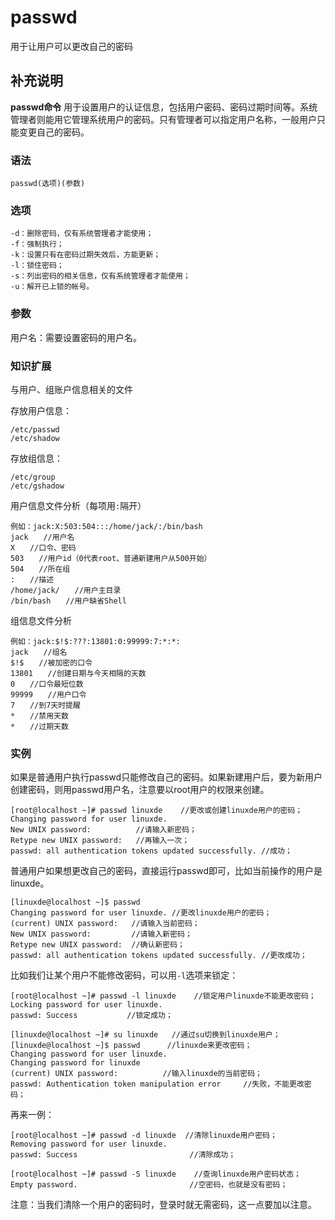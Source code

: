 passwd
===

用于让用户可以更改自己的密码

## 补充说明

**passwd命令** 用于设置用户的认证信息，包括用户密码、密码过期时间等。系统管理者则能用它管理系统用户的密码。只有管理者可以指定用户名称，一般用户只能变更自己的密码。

### 语法  

```
passwd(选项)(参数)
```

### 选项  

```
-d：删除密码，仅有系统管理者才能使用；
-f：强制执行；
-k：设置只有在密码过期失效后，方能更新；
-l：锁住密码；
-s：列出密码的相关信息，仅有系统管理者才能使用；
-u：解开已上锁的帐号。
```

### 参数  

用户名：需要设置密码的用户名。

### 知识扩展  

与用户、组账户信息相关的文件

存放用户信息：

```
/etc/passwd
/etc/shadow
```

存放组信息：

```
/etc/group
/etc/gshadow
```

用户信息文件分析（每项用`:`隔开）

```
例如：jack:X:503:504:::/home/jack/:/bin/bash
jack　　//用户名
X　　//口令、密码
503　　//用户id（0代表root、普通新建用户从500开始）
504　　//所在组
:　　//描述
/home/jack/　　//用户主目录
/bin/bash　　//用户缺省Shell
```

组信息文件分析

```
例如：jack:$!$:???:13801:0:99999:7:*:*:
jack　　//组名
$!$　　//被加密的口令
13801　　//创建日期与今天相隔的天数
0　　//口令最短位数
99999　　//用户口令
7　　//到7天时提醒
*　　//禁用天数
*　　//过期天数
```

### 实例  

如果是普通用户执行passwd只能修改自己的密码。如果新建用户后，要为新用户创建密码，则用passwd用户名，注意要以root用户的权限来创建。

```
[root@localhost ~]# passwd linuxde    //更改或创建linuxde用户的密码；
Changing password for user linuxde.
New UNIX password:          //请输入新密码；
Retype new UNIX password:   //再输入一次；
passwd: all authentication tokens updated successfully. //成功；
```

普通用户如果想更改自己的密码，直接运行passwd即可，比如当前操作的用户是linuxde。

```
[linuxde@localhost ~]$ passwd
Changing password for user linuxde. //更改linuxde用户的密码；
(current) UNIX password:   //请输入当前密码；
New UNIX password:         //请输入新密码；
Retype new UNIX password:  //确认新密码；
passwd: all authentication tokens updated successfully. //更改成功；
```

比如我们让某个用户不能修改密码，可以用`-l`选项来锁定：

```
[root@localhost ~]# passwd -l linuxde    //锁定用户linuxde不能更改密码；
Locking password for user linuxde.
passwd: Success           //锁定成功；

[linuxde@localhost ~]# su linuxde   //通过su切换到linuxde用户；
[linuxde@localhost ~]$ passwd      //linuxde来更改密码；
Changing password for user linuxde.
Changing password for linuxde
(current) UNIX password:          //输入linuxde的当前密码；
passwd: Authentication token manipulation error     //失败，不能更改密码；
```

再来一例：

```
[root@localhost ~]# passwd -d linuxde  //清除linuxde用户密码；
Removing password for user linuxde.
passwd: Success                         //清除成功；

[root@localhost ~]# passwd -S linuxde    //查询linuxde用户密码状态；
Empty password.                         //空密码，也就是没有密码；
```

注意：当我们清除一个用户的密码时，登录时就无需密码，这一点要加以注意。


<!-- Linux命令行搜索引擎：https://jaywcjlove.github.io/linux-command/ -->